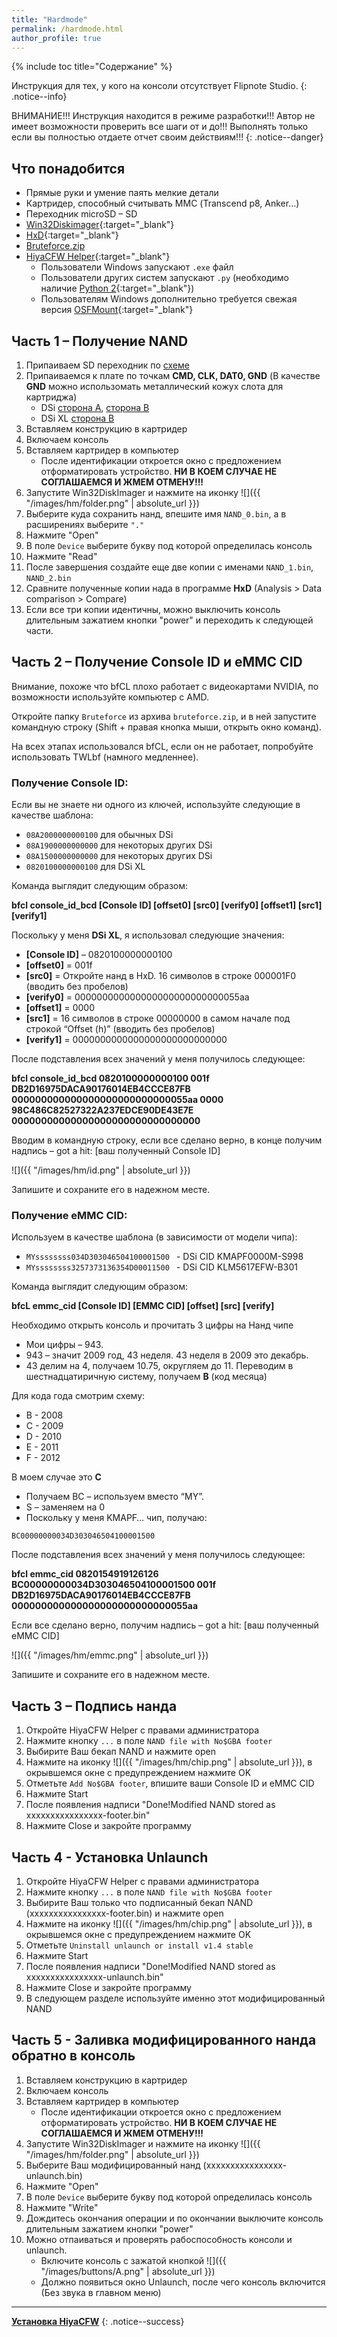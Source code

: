 ```yaml
---
title: "Hardmode"
permalink: /hardmode.html
author_profile: true
---
```


{% include toc title="Содержание" %}

Инструкция для тех, у кого на консоли отсутствует Flipnote Studio.
{: .notice--info}

ВНИМАНИЕ!!! Инструкция находится в режиме разработки!!! Автор не имеет возможности проверить все шаги от и до!!! Выполнять только если вы полностью отдаете отчет своим действиям!!!
{: .notice--danger}



## Что понадобится
- Прямые руки и умение паять мелкие детали
- Картридер, способный считывать ММС (Transcend p8, Anker…)
- Переходник microSD – SD
- [Win32Diskimager](https://sourceforge.net/projects/win32diskimager/){:target="_blank"}
- [HxD](https://mh-nexus.de/en/downloads.php?product=HxD20){:target="_blank"}
- [Bruteforce.zip](files/hm/Bruteforce.zip)
- [HiyaCFW Helper](https://github.com/mondul/HiyaCFW-Helper/releases){:target="_blank"}
	- Пользователи Windows запускают `.exe` файл
	- Пользователи других систем запускают `.py` (необходимо наличие [Python 2](https://www.python.org/downloads/){:target="_blank"})
	- Пользователям Windows дополнительно требуется свежая версия [OSFMount](https://www.osforensics.com/tools/mount-disk-images.html){:target="_blank"}
 


## Часть 1 – Получение NAND
1.	Припаиваем SD переходник по [схеме](images/hm/sd.jpg)
2.	Припаиваемся к плате по точкам **CMD, CLK, DAT0, GND** (В качестве **GND** можно использомать металлический кожух слота для картриджа)
	- DSi [сторона А](images/hm/a.jpg), [сторона B](images/hm/b.png)
	- DSi XL [сторона B](images/hm/xl.png)
3.	Вставляем конструкцию в картридер
4.	Включаем консоль
5.	Вставляем картридер в компьютер
	 - После идентификации откроется окно с предложением отформатировать устройство. **НИ В КОЕМ СЛУЧАЕ НЕ СОГЛАШАЕМСЯ И ЖМЕМ ОТМЕНУ!!!**
6.	Запустите Win32DiskImager  и нажмите на иконку ![]({{ "/images/hm/folder.png" | absolute_url }})
7.	Выберите куда сохранить нанд, впешите имя `NAND_0.bin`, а в расширениях выберите `"."`
8.	Нажмите "Open"
9.	В поле `Device` выберите букву под которой определилась консоль
10.	Нажмите "Read"
11.	После завершения создайте еще две копии с именами `NAND_1.bin`, `NAND_2.bin`
12.	Сравните полученные копии нада в программе **HxD** (Analysis > Data comparison > Compare)
13.	Если все три копии идентичны, можно выключить консоль длительным зажатием кнопки "power" и переходить к следующей части.


## Часть 2 – Получение Console ID и eMMC CID

Внимание, похоже что bfCL плохо работает с видеокартами NVIDIA, по возможности используйте компьютер с AMD.

Откройте папку `Bruteforce` из архива `bruteforce.zip`, и в ней запустите командную строку (Shift + правая кнопка мыши, открыть окно команд).

На всех этапах использовался bfCL, если он не работает, попробуйте использовать TWLbf (намного медленнее).


### Получение Console ID:
Если вы не знаете ни одного из ключей, используйте следующие в качестве шаблона:

- `08A2000000000100` для обычных DSi
- `08A1900000000000` для некоторых других DSi
- `08A1500000000000` для некоторых других DSi
- `0820100000000100` для DSi XL

Команда выглядит следующим образом:

**bfcl console_id_bcd [Console ID] [offset0] [src0] [verify0] [offset1] [src1] [verify1]**


Поскольку у меня **DSi XL**, я использовал следующие значения:

- **[Console ID]** – 0820100000000100
- **[offset0]** = 001f 
- **[src0]** = Откройте нанд в HxD. 16 символов в строке 000001F0 (вводить без пробелов)
- **[verify0]** = 000000000000000000000000000055aa 
- **[offset1]** = 0000 
- **[src1]** = 16 символов в строке 00000000 в самом начале под строкой “Offset (h)” (вводить без пробелов)
- **[verify1]** = 0000000000000000000000000000

После подставления всех значений у меня получилось следующее: 

**bfcl console_id_bcd 0820100000000100 001f DB2D16975DACA90176014EB4CCCE87FB 000000000000000000000000000055aa 0000 98C486C82527322A237EDCE90DE43E7E 00000000000000000000000000000000**

Вводим в командную строку, если все сделано верно, в конце получим надпись – got a hit: [ваш полученный Console ID]

![]({{ "/images/hm/id.png" | absolute_url }}) 

Запишите и сохраните его в надежном месте.


### Получение eMMC CID: 

Используем в качестве шаблона (в зависимости от модели чипа):

- `MYssssssss034D303046504100001500 ` - DSi CID KMAPF0000M-S998
- `MYssssssss3257373136354D00011500 ` - DSi CID KLM5617EFW-B301

Команда выглядит следующим образом:

**bfcL emmc_cid [Console ID] [EMMC CID] [offset] [src] [verify]** 

Необходимо открыть консоль и прочитать 3 цифры на Нанд чипе 
- Мои цифры – 943.
- 943 – значит 2009 год, 43 неделя. 43 неделя в 2009 это декабрь.
- 43 делим на 4, получаем 10.75, округляем до 11. Переводим в шестнадцатиричную систему, получаем **В** (код месяца)

Для кода года смотрим схему:
- B - 2008 
- C - 2009 
- D - 2010 
- E - 2011 
- F - 2012  

В моем случае это **С**

- Получаем ВС – используем вместо “MY”. 
- S – заменяем на 0
- Поскольку у меня KMAPF… чип, получаю:

`BC00000000034D303046504100001500`

После подставления всех значений у меня получилось следующее:

**bfcl emmc_cid 0820154919126126 BC00000000034D303046504100001500 001f DB2D16975DACA90176014EB4CCCE87FB 000000000000000000000000000055aa**

Если все сделано верно, получим надпись – got a hit: [ваш полученный eMMC CID]

![]({{ "/images/hm/emmc.png" | absolute_url }})

Запишите и сохраните его в надежном месте.


## Часть 3 – Подпись нанда
1.	Откройте HiyaCFW Helper с правами администратора
2.	Нажмите кнопку `...` в поле `NAND file with No$GBA footer`
3.	Выбирите Ваш бекап NAND и нажмите open
4.	Нажмите на иконку ![]({{ "/images/hm/chip.png" | absolute_url }}), в окрывшемся окне с предупреждением нажмите OK
5.	Отметьте `Add No$GBA footer`, впишите ваши Console ID и eMMC CID
6.	Нажмите Start
7.	После появления надписи "Done!Modified NAND stored as хххххххххххххххх-footer.bin"
8.  Нажмите Close и закройте программу


## Часть 4 - Установка Unlaunch
1.  Откройте HiyaCFW Helper с правами администратора
2.	Нажмите кнопку `...` в поле `NAND file with No$GBA footer`
3.	Выбирите Ваш только что подписанный бекап NAND (хххххххххххххххх-footer.bin) и нажмите open
4.	Нажмите на иконку ![]({{ "/images/hm/chip.png" | absolute_url }}), в окрывшемся окне с предупреждением нажмите OK
5.  Отметьте `Uninstall unlaunch or install v1.4 stable`
6.	Нажмите Start
7.	После появления надписи "Done!Modified NAND stored as хххххххххххххххх-unlaunch.bin"
8.  Нажмите Close и закройте программу
9.  В следующем разделе используйте именно этот модифицированный NAND


## Часть 5 - Заливка модифицированного нанда обратно в консоль
1.	Вставляем конструкцию в картридер
2.	Включаем консоль
3.	Вставляем картридер в компьютер
	 - После идентификации откроется окно с предложением отформатировать устройство. **НИ В КОЕМ СЛУЧАЕ НЕ СОГЛАШАЕМСЯ И ЖМЕМ ОТМЕНУ!!!**
4.	Запустите Win32DiskImager  и нажмите на иконку ![]({{ "/images/hm/folder.png" | absolute_url }})
5.	Выберите Ваш модифицированный нанд (хххххххххххххххх-unlaunch.bin)
6.	Нажмите "Open"
7.	В поле `Device` выберите букву под которой определилась консоль
8.	Нажмите "Write"
9.  Дождитесь окончания операции и по окончании выключите консоль длительным зажатием кнопки "power"
10. Можно отпаиваться и проверять рабоспособность консоли и unlaunch.
	- Включите консоль с зажатой кнопкой ![]({{ "/images/buttons/A.png" | absolute_url }})
	- Должно появиться окно Unlaunch, после чего консоль включится (Без звука в главном меню)

___

[**Установка HiyaCFW**](hiyaCFW-hm)
{: .notice--success}




































































































